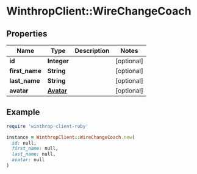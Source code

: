 # WinthropClient::WireChangeCoach

## Properties

| Name | Type | Description | Notes |
| ---- | ---- | ----------- | ----- |
| **id** | **Integer** |  | [optional] |
| **first_name** | **String** |  | [optional] |
| **last_name** | **String** |  | [optional] |
| **avatar** | [**Avatar**](Avatar.md) |  | [optional] |

## Example

```ruby
require 'winthrop-client-ruby'

instance = WinthropClient::WireChangeCoach.new(
  id: null,
  first_name: null,
  last_name: null,
  avatar: null
)
```

